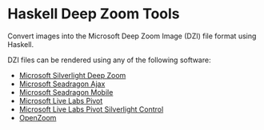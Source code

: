 Haskell Deep Zoom Tools
=======================
Convert images into the Microsoft Deep Zoom Image (DZI) file format using Haskell.

DZI files can be rendered using any of the following software:

 - [Microsoft Silverlight Deep Zoom](http://www.microsoft.com/silverlight/deep-zoom/)
 - [Microsoft Seadragon Ajax](http://seadragon.com/ajax)
 - [Microsoft Seadragon Mobile](http://itunes.apple.com/us/app/seadragon-mobile/id299655981?mt=8)
 - [Microsoft Live Labs Pivot](http://getpivot.com/)
 - [Microsoft Live Labs Pivot Silverlight Control](http://getpivot.com/silverlight/)
 - [OpenZoom](http://openzoom.org)
